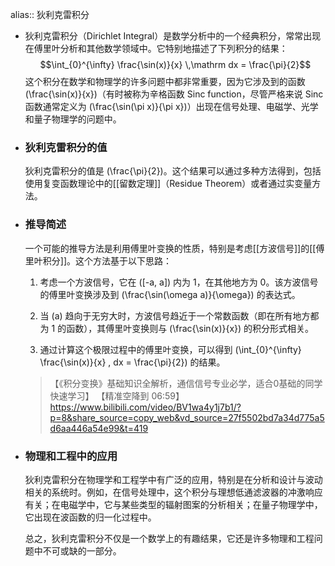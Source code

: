 alias:: 狄利克雷积分

- 狄利克雷积分（Dirichlet Integral）是数学分析中的一个经典积分，常常出现在傅里叶分析和其他数学领域中。它特别地描述了下列积分的结果：
  $$\int_{0}^{\infty} \frac{\sin(x)}{x} \,\mathrm dx = \frac{\pi}{2}$$
  这个积分在数学和物理学的许多问题中都非常重要，因为它涉及到的函数 \(\frac{\sin(x)}{x}\)（有时被称为辛格函数 Sinc function，尽管严格来说 Sinc 函数通常定义为 \(\frac{\sin(\pi x)}{\pi x}\)）出现在信号处理、电磁学、光学和量子物理学的问题中。
- ### 狄利克雷积分的值
  狄利克雷积分的值是 \(\frac{\pi}{2}\)。这个结果可以通过多种方法得到，包括使用复变函数理论中的[[留数定理]]（Residue Theorem）或者通过实变量方法。
- ### 推导简述
  一个可能的推导方法是利用傅里叶变换的性质，特别是考虑[[方波信号]]的[[傅里叶积分]]。这个方法基于以下思路：
  
  1. 考虑一个方波信号，它在 \([-a, a]\) 内为 1，在其他地方为 0。该方波信号的傅里叶变换涉及到 \(\frac{\sin(\omega a)}{\omega}\) 的表达式。
  
  2. 当 \(a\) 趋向于无穷大时，方波信号趋近于一个常数函数（即在所有地方都为 1 的函数），其傅里叶变换则与 \(\frac{\sin(x)}{x}\) 的积分形式相关。
  
  3. 通过计算这个极限过程中的傅里叶变换，可以得到 \(\int_{0}^{\infty} \frac{\sin(x)}{x} \, dx = \frac{\pi}{2}\) 的结果。
  >【《积分变换》基础知识全解析，通信信号专业必学，适合0基础的同学快速学习】 【精准空降到 06:59】 https://www.bilibili.com/video/BV1wa4y1j7b1/?p=8&share_source=copy_web&vd_source=27f5502bd7a34d775a5d6aa446a54e99&t=419
- ### 物理和工程中的应用
  
  狄利克雷积分在物理学和工程学中有广泛的应用，特别是在分析和设计与波动相关的系统时。例如，在信号处理中，这个积分与理想低通滤波器的冲激响应有关；在电磁学中，它与某些类型的辐射图案的分析相关；在量子物理学中，它出现在波函数的归一化过程中。
  
  总之，狄利克雷积分不仅是一个数学上的有趣结果，它还是许多物理和工程问题中不可或缺的一部分。